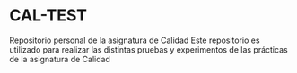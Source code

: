 # CAL-TEST
Repositorio personal de la asignatura de Calidad
Este repositorio es utilizado para realizar las distintas pruebas y experimentos de las prácticas de la asignatura de Calidad
